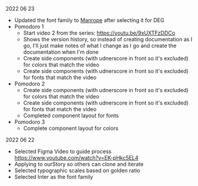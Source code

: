 2022 06 23
- Updated the font family to [Manrope](https://fonts.google.com/specimen/Manrope?category=Sans+Serif&vfonly=true&preview.text=DEG%20ENTREPRISES&preview.size=51&preview.text_type=custom) after selecting it for DEG
- Pomodoro 1
  - Start video 2 from the series: https://youtu.be/9xUXTFzDDCo
  - Shows the version history, so instead of creating documentation as I go, I'll just make notes of what I change as I go and create the documentation when I'm done
  - Create side components (with udnerscore in front so it's excluded) for colors that match the video
  - Create side components (with udnerscore in front so it's excluded) for fonts that match the video
- Pomodoro 2
  - Create side components (with udnerscore in front so it's excluded) for colors that match the video
  - Create side components (with udnerscore in front so it's excluded) for fonts that match the video
  - Completed component layout for fonts
- Pomodoro 3
  - Complete component layout for colors

2022 06 22 
- Selected Figma Video to guide process https://www.youtube.com/watch?v=EK-pHkc5EL4
- Applying to ourStory so others can clone and iterate
- Selected typographic scales based on golden ratio
- Selected Inter as the font family
